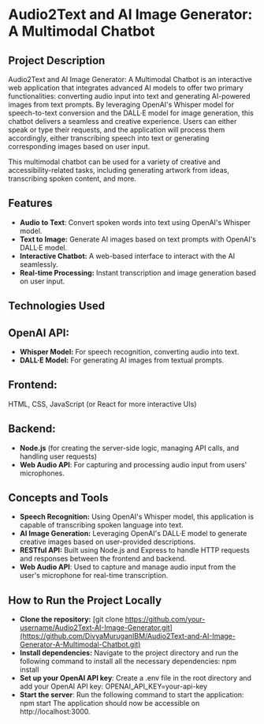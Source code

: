 # Audio2Text and AI Image Generator: A Multimodal Chatbot


## **Project Description**


Audio2Text and AI Image Generator: A Multimodal Chatbot is an interactive web application that integrates advanced AI models to offer two primary functionalities: converting audio input into text and generating AI-powered images from text prompts. By leveraging OpenAI's Whisper model for speech-to-text conversion and the DALL·E model for image generation, this chatbot delivers a seamless and creative experience. Users can either speak or type their requests, and the application will process them accordingly, either transcribing speech into text or generating corresponding images based on user input.

This multimodal chatbot can be used for a variety of creative and accessibility-related tasks, including generating artwork from ideas, transcribing spoken content, and more.

## **Features**


- **Audio to Text**: Convert spoken words into text using OpenAI's Whisper model.
- **Text to Image:** Generate AI images based on text prompts with OpenAI's DALL·E model.
- **Interactive Chatbot:** A web-based interface to interact with the AI seamlessly.
- **Real-time Processing:** Instant transcription and image generation based on user input.



## **Technologies Used**

## **OpenAI API:**
- **Whisper Model:** For speech recognition, converting audio into text.
- **DALL·E Model:** For generating AI images from textual prompts.
## **Frontend:**
HTML, CSS, JavaScript (or React for more interactive UIs)
## **Backend:**
- **Node.js** (for creating the server-side logic, managing API calls, and handling user requests)
- **Web Audio API**: For capturing and processing audio input from users' microphones.


## **Concepts and Tools**


- **Speech Recognition:** Using OpenAI's Whisper model, this application is capable of transcribing spoken language into text.
- **AI Image Generation:** Leveraging OpenAI's DALL·E model to generate creative images based on user-provided descriptions.
- **RESTful API:** Built using Node.js and Express to handle HTTP requests and responses between the frontend and backend.
- **Web Audio API**: Used to capture and manage audio input from the user's microphone for real-time transcription.
  
## **How to Run the Project Locally**

- **Clone the repository:**
[git clone https://github.com/your-username/Audio2Text-AI-Image-Generator.git](https://github.com/DivyaMuruganIBM/Audio2Text-and-AI-Image-Generator-A-Multimodal-Chatbot.git)
- **Install dependencies:**
Navigate to the project directory and run the following command to install all the necessary dependencies:
npm install
- **Set up your OpenAI API key**:
Create a .env file in the root directory and add your OpenAI API key:
OPENAI_API_KEY=your-api-key
- **Start the server**:
Run the following command to start the application:
npm start
The application should now be accessible on http://localhost:3000. 
